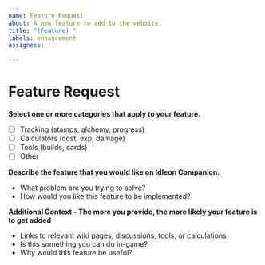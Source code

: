 ```yaml
---
name: Feature Request
about: A new feature to add to the website.
title: "(Feature) "
labels: enhancement
assignees: ''

---
```


# Feature Request

**Select one or more categories that apply to your feature.**
- [ ] Tracking (stamps, alchemy, progress)
- [ ] Calculators (cost, exp, damage)
- [ ] Tools (builds, cards)
- [ ] Other

**Describe the feature that you would like on Idleon Companion.**
* What problem are you trying to solve?
* How would you like this feature to be implemented?

**Additional Context - The more you provide, the more likely your feature is to get added**
* Links to relevant wiki pages, discussions, tools, or calculations
* Is this something you can do in-game?
* Why would this feature be useful?
